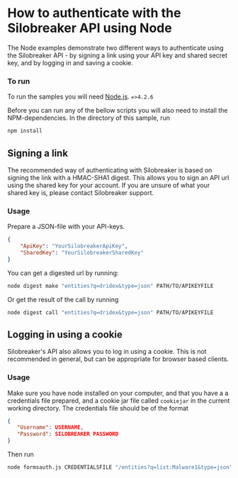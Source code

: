 # How to authenticate with the Silobreaker API using Node

The Node examples demonstrate two different ways to authenticate using the Silobreaker
API - by signing a link using your API key and shared secret key, and by logging in and
saving a cookie.

### To run

To run the samples you will need [Node.js](https://nodejs.org/en/download/). `=>4.2.6`

Before you can run any of the bellow scripts you will also need to install the NPM-dependencies.
In the directory of this sample, run 
```bash
npm install
```

## Signing a link

The recommended way of authenticating with Silobreaker is based on signing the link
with a HMAC-SHA1 digest. This allows you to sign an API url using the shared key for your account.
If you are unsure of what your shared key is, please contact Silobreaker support.

### Usage

Prepare a JSON-file with your API-keys.

```json
{
    "ApiKey": "YourSilobreakerApiKey",
    "SharedKey": "YourSilobreakerSharedKey"
}
```

You can get a digested url by running:

```bash
node digest make "entities?q=dridex&type=json" PATH/TO/APIKEYFILE
```

Or get the result of the call by running

```bash
node digest call "entities?q=dridex&type=json" PATH/TO/APIKEYFILE
```

## Logging in using a cookie

Silobreaker's API also allows you to log in using a cookie. This is not recommended in general, 
but can be appropriate for browser based clients.

### Usage

Make sure you have node installed on your computer, and that you have a
a credentials file prepared, and a cookie jar file called `cookiejar` in the
current working directory. The credentials file should be of the format 

```json
{
   "Username": USERNAME,
   "Password": SILOBREAKER PASSWORD
}
```

Then run

```bash
node formsauth.js CREDENTIALSFILE "/entities?q=list:Malware1&type=json"
```


